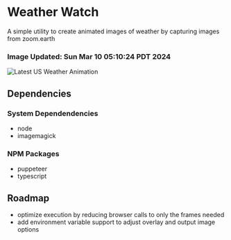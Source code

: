 # Weather Watch

A simple utility to create animated images of weather by capturing images from zoom.earth

### Image Updated: Sun Mar 10 05:10:24 PDT 2024

![Latest US Weather Animation](animations/2024-03-10.webp)

## Dependencies
### System Dependendencies
* node
* imagemagick
### NPM Packages
* puppeteer
* typescript

## Roadmap
* optimize execution by reducing browser calls to only the frames needed
* add environment variable support to adjust overlay and output image options
